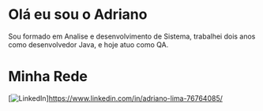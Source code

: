 # Olá eu sou o Adriano

Sou formado em Analise e desenvolvimento de Sistema, trabalhei dois anos como desenvolvedor Java, e hoje atuo como QA.

# Minha Rede

[![LinkedIn](https://img.shields.io/badge/LinkedIn-000?style=for-the-badge&logo=linkedin&logoColor=0E76A8)]https://www.linkedin.com/in/adriano-lima-76764085/